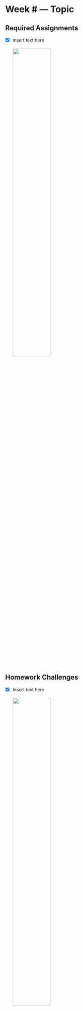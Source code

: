 # Week # — Topic

## Required Assignments
- [x] insert text here<br><br><img src="/journal/images/week#-image-name.png"  width=50% height=50%>

## Homework Challenges 
- [x] Insert text here<br><br><img src="/journal/images/week#-image-name.png"  width=50% height=50%>